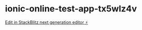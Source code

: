 # ionic-online-test-app-tx5wlz4v

[Edit in StackBlitz next generation editor ⚡️](https://stackblitz.com/~/github.com/dorry123/ionic-online-test-app-tx5wlz4v)